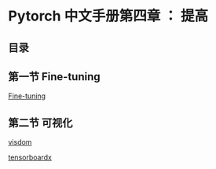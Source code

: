 # Pytorch 中文手册第四章 ： 提高

## 目录

## 第一节 Fine-tuning

[Fine-tuning](4.1-fine-tuning.ipynb)

## 第二节 可视化

[visdom](4.2.1-visdom.ipynb)

[tensorboardx](4.2.2-tensorboardx.ipynb)